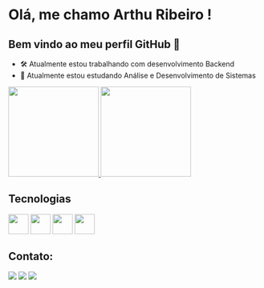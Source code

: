 # Olá, me chamo Arthu Ribeiro ! 
## Bem vindo ao meu perfil GitHub 👋

- 🛠️ Atualmente estou trabalhando com desenvolvimento Backend
- 📖 Atualmente estou estudando Análise e Desenvolvimento de Sistemas

<div>
  <a href="https://github.com/ArthurRibeir0">
    <img loading="lazy" height="180em" src="https://github-readme-stats.vercel.app/api/top-langs/?username=ArthurRibeir0&layout=compact&langs_count=7&theme=dark"/>
    <img loading="lazy" height="180em" src="https://github-readme-stats.vercel.app/api?username=ArthurRibeir0&show_icons=true&theme=dark&include_all_commits=true&count_private=true"/>
  </a>
</div>


## Tecnologias
<div>
  <img loading="lazy" src="https://cdn.jsdelivr.net/gh/devicons/devicon@latest/icons/python/python-original.svg" width="40" height="40"/><a></a>
  <img src="https://cdn.jsdelivr.net/gh/devicons/devicon@latest/icons/djangorest/djangorest-original-wordmark.svg" width="40" height="40"/>
  <img loading="lazy" src="https://cdn.jsdelivr.net/gh/devicons/devicon@latest/icons/csharp/csharp-original.svg" width="40" height="40"/>
  <img loading="lazy" src="https://cdn.jsdelivr.net/gh/devicons/devicon@latest/icons/mysql/mysql-original.svg" width="40" height="40"/>
</div>
        
## Contato:

<div>
  <a href="https://www.instagram.com/arthurr2415" target="_blank"><img loading="lazy" src="https://img.shields.io/badge/-Instagram-%23E4405F?style=for-the-badge&logo=instagram&logoColor=white" target="_blank"></a>
  <a href = "dev.arthur15@gmail.com"><img loading="lazy" src="https://img.shields.io/badge/Gmail-D14836?style=for-the-badge&logo=gmail&logoColor=white" target="_blank"></a>
  <a href="https://www.linkedin.com/in/arthur-ribeiro-peixoto-3b0096232/" target="_blank"><img loading="lazy" src="https://img.shields.io/badge/-LinkedIn-%230077B5?style=for-the-badge&logo=linkedin&logoColor=white" target="_blank"></a>   
</div>
